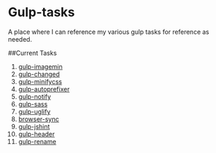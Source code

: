 Gulp-tasks
===========

A place where I can reference my various gulp tasks for reference as needed.

##Current Tasks

1. [gulp-imagemin](https://www.npmjs.org/package/gulp-imagemin)
2. [gulp-changed](https://www.npmjs.org/package/gulp-changed)
3. [gulp-minifycss](https://www.npmjs.org/package/gulp-minify-css)
4. [gulp-autoprefixer](https://www.npmjs.org/package/gulp-autoprefixer)
5. [gulp-notify](https://www.npmjs.org/package/gulp-notify)
6. [gulp-sass](https://www.npmjs.org/package/gulp-sass)
7. [gulp-uglify](https://www.npmjs.org/package/gulp-uglify)
8. [browser-sync](https://www.npmjs.org/package/browser-sync)
9. [gulp-jshint](https://www.npmjs.org/package/gulp-jshint)
10. [gulp-header](https://www.npmjs.org/package/gulp-header)
11. [gulp-rename](https://www.npmjs.org/package/gulp-rename)
